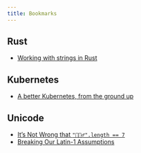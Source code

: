 ```yaml
---
title: Bookmarks
---
```


## Rust

* [Working with strings in Rust](https://fasterthanli.me/articles/working-with-strings-in-rust)

## Kubernetes

* [A better Kubernetes, from the ground up](https://blog.dave.tf/post/new-kubernetes/)

## Unicode

* [It’s Not Wrong that `"🤦🏼‍♂️".length == 7`](https://hsivonen.fi/string-length/)
* [Breaking Our Latin-1 Assumptions](https://manishearth.github.io/blog/2017/01/15/breaking-our-latin-1-assumptions/)